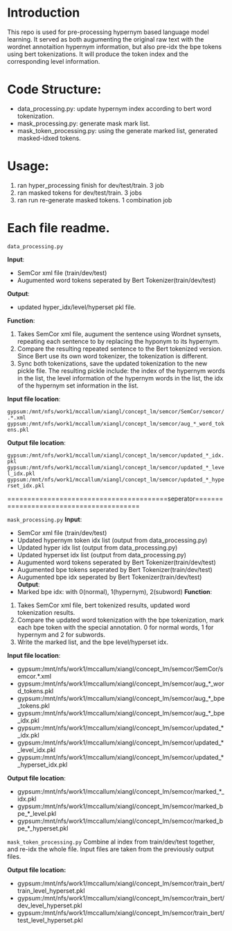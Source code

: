 # Introduction
This repo is used for pre-processing hypernym based language model learning. It served as both augumenting the original raw text with the wordnet annotaition hypernym information, but also pre-idx the bpe tokens using bert tokenizations. It will produce the token index and the corresponding level information.

# Code Structure:
* data_processing.py: update hypernym index according to bert word tokenization.
* mask_processing.py: generate mask mark list.
* mask_token_processing.py: using the generate marked list, generated masked-idxed tokens.

# Usage:
1) ran hyper_processing finish for dev/test/train. 3 job
2) ran masked tokens for dev/test/train. 3 jobs
3) ran run re-generate masked tokens. 1 combination job

# Each file readme.
`data_processing.py`

**Input**: 
- SemCor xml file (train/dev/test)
- Augumented word tokens seperated by Bert Tokenizer(train/dev/test)

**Output**:
- updated hyper_idx/level/hyperset pkl file.

**Function**:
1. Takes SemCor xml file, augument the sentence using Wordnet synsets, repeating each sentence to by replacing the hyponym to its hypernym.
2. Compare the resulting repeated sentence to the Bert tokenized version. Since Bert use its own word tokenizer, the tokenization is different. 
3. Sync both tokenizations, save the updated tokenization to the new pickle file. 
The resulting pickle include: the index of the hypernym words in the list, the level information of the hypernym words in the list, the idx of the hypernym set information in the list. 

**Input file location**:

`gypsum:/mnt/nfs/work1/mccallum/xiangl/concept_lm/semcor/SemCor/semcor/.*.xml`
`gypsum:/mnt/nfs/work1/mccallum/xiangl/concept_lm/semcor/aug_*_word_tokens.pkl`

**Output file location**:

`gypsum:/mnt/nfs/work1/mccallum/xiangl/concept_lm/semcor/updated_*_idx.pkl`
`gypsum:/mnt/nfs/work1/mccallum/xiangl/concept_lm/semcor/updated_*_level_idx.pkl`
`gypsum:/mnt/nfs/work1/mccallum/xiangl/concept_lm/semcor/updated_*_hyperset_idx.pkl`

========================================seperator========================================

`mask_processing.py`
**Input**: 
- SemCor xml file (train/dev/test)
- Updated hypernym token idx list (output from data_processing.py)
- Updated hyper idx list (output from data_processing.py)
- Updated hyperset idx list (output from data_processing.py)
- Augumented word tokens seperated by Bert Tokenizer(train/dev/test)
- Augumented bpe tokens seperated by Bert Tokenizer(train/dev/test)
- Augumented bpe idx seperated by Bert Tokenizer(train/dev/test)
**Output**:
- Marked bpe idx: with 0(normal), 1(hypernym), 2(subword)
**Function**:
1. Takes SemCor xml file, bert tokenized results, updated word tokenization results.
2. Compare the updated word tokenization with the bpe tokenization, mark each bpe token with the special annotation. 0 for normal words, 1 for hypernym and 2 for subwords.
3. Write the marked list, and the bpe level/hyperset idx. 

**Input file location**: 
- gypsum:/mnt/nfs/work1/mccallum/xiangl/concept_lm/semcor/SemCor/semcor.*.xml
- gypsum:/mnt/nfs/work1/mccallum/xiangl/concept_lm/semcor/aug_*_word_tokens.pkl
- gypsum:/mnt/nfs/work1/mccallum/xiangl/concept_lm/semcor/aug_*_bpe_tokens.pkl
- gypsum:/mnt/nfs/work1/mccallum/xiangl/concept_lm/semcor/aug_*_bpe_idx.pkl
- gypsum:/mnt/nfs/work1/mccallum/xiangl/concept_lm/semcor/updated_*_idx.pkl
- gypsum:/mnt/nfs/work1/mccallum/xiangl/concept_lm/semcor/updated_*_level_idx.pkl
- gypsum:/mnt/nfs/work1/mccallum/xiangl/concept_lm/semcor/updated_*_hyperset_idx.pkl

**Output file location**: 
- gypsum:/mnt/nfs/work1/mccallum/xiangl/concept_lm/semcor/marked_*_idx.pkl
- gypsum:/mnt/nfs/work1/mccallum/xiangl/concept_lm/semcor/marked_bpe_*_level.pkl
- gypsum:/mnt/nfs/work1/mccallum/xiangl/concept_lm/semcor/marked_bpe_*_hyperset.pkl

`mask_token_processing.py`
Combine al index from train/dev/test together, and re-idx the whole file.
Input files are taken from the previously output files. 

**Output file location:**
- gypsum:/mnt/nfs/work1/mccallum/xiangl/concept_lm/semcor/train_bert/train_level_hyperset.pkl
- gypsum:/mnt/nfs/work1/mccallum/xiangl/concept_lm/semcor/train_bert/dev_level_hyperset.pkl
- gypsum:/mnt/nfs/work1/mccallum/xiangl/concept_lm/semcor/train_bert/test_level_hyperset.pkl
